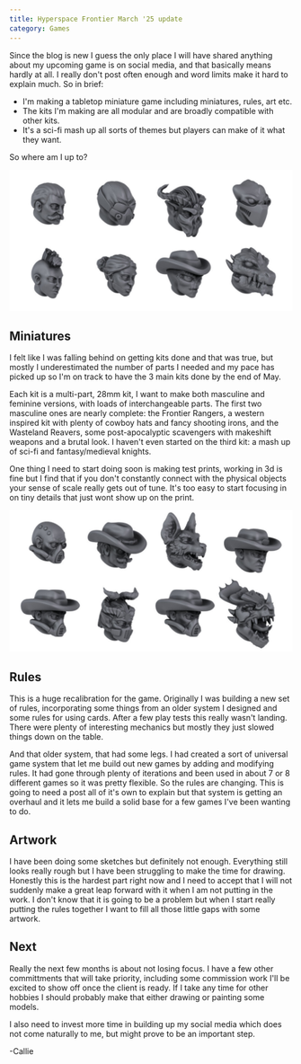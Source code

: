 ```yaml
---
title: Hyperspace Frontier March '25 update
category: Games
---
```


Since the blog is new I guess the only place I will have shared anything about my upcoming game is on social media, and that basically means hardly at all. I really don't post often enough and word limits make it hard to explain much. So in brief:

- I'm making a tabletop miniature game including miniatures, rules, art etc.
- The kits I'm making are all modular and are broadly compatible with other kits.
- It's a sci-fi mash up all sorts of themes but players can make of it what they want.

So where am I up to? 

![image](\images\2025\hf-march-heads.jpg "A 3d render showing a variety of heads")

<!--more-->

## Miniatures

I felt like I was falling behind on getting kits done and that was true, but mostly I underestimated the number of parts I needed and my pace has picked up so I'm on track to have the 3 main kits done by the end of May.

Each kit is a multi-part, 28mm kit, I want to make both masculine and feminine versions, with loads of interchangeable parts. The first two masculine ones are nearly complete: the Frontier Rangers, a western inspired kit with plenty of cowboy hats and fancy shooting irons, and the Wasteland Reavers, some post-apocalyptic scavengers with makeshift weapons and a brutal look. I haven't even started on the third kit: a mash up of sci-fi and fantasy/medieval knights.

One thing I need to start doing soon is making test prints, working in 3d is fine but I find that if you don't constantly connect with the physical objects your sense of scale really gets out of tune. It's too easy to start focusing in on tiny details that just wont show up on the print.

![image](/images/2025/hf-march-heads2.jpg "A 3d render showing a variety of heads")

## Rules

This is a huge recalibration for the game. Originally I was building a new set of rules, incorporating some things from an older system I designed and some rules for using cards. After a few play tests this really wasn't landing. There were plenty of interesting mechanics but mostly they just slowed things down on the table.

And that older system, that had some legs. I had created a sort of universal game system that let me build out new games by adding and modifying rules. It had gone through plenty of iterations and been used in about 7 or 8 different games so it was pretty flexible. So the rules are changing. This is going to need a post all of it's own to explain but that system is getting an overhaul and it lets me build a solid base for a few games I've been wanting to do.

## Artwork

I have been doing some sketches but definitely not enough. Everything still looks really rough but I have been struggling to make the time for drawing. Honestly this is the hardest part right now and I need to accept that I will not suddenly make a great leap forward with it when I am not putting in the work. I don't know that it is going to be a problem but when I start really putting the rules together I want to fill all those little gaps with some artwork.

## Next

Really the next few months is about not losing focus. I have a few other committments that will take priority, including some commission work I'll be excited to show off once the client is ready. If I take any time for other hobbies I should probably make that either drawing or painting some models.

I also need to invest more time in building up my social media which does not come naturally to me, but might prove to be an important step.

-Callie